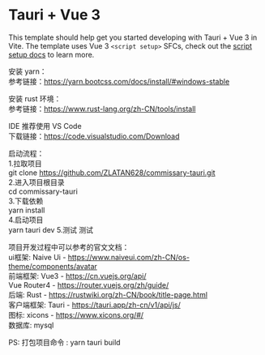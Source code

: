 # Tauri + Vue 3  
  
This template should help get you started developing with Tauri + Vue 3 in Vite. The template uses Vue 3 `<script setup>` SFCs, check out the [script setup docs](https://v3.vuejs.org/api/sfc-script-setup.html#sfc-script-setup) to learn more.  

安装 yarn：  
参考链接：https://yarn.bootcss.com/docs/install/#windows-stable  
  
安装 rust 环境：  
参考链接：https://www.rust-lang.org/zh-CN/tools/install  
  
IDE 推荐使用 VS Code  
下载链接：https://code.visualstudio.com/Download  
  
启动流程：  
1.拉取项目  
  git clone https://github.com/ZLATAN628/commissary-tauri.git  
2.进入项目根目录  
  cd commissary-tauri  
3.下载依赖  
  yarn install  
4.启动项目  
  yarn tauri dev 
5.测试
  测试
  
项目开发过程中可以参考的官文文档：  
ui框架: Naive Ui - https://www.naiveui.com/zh-CN/os-theme/components/avatar  
前端框架: Vue3 - https://cn.vuejs.org/api/  
          Vue Router4 - https://router.vuejs.org/zh/guide/  
后端: Rust - https://rustwiki.org/zh-CN/book/title-page.html  
客户端框架: Tauri - https://tauri.app/zh-cn/v1/api/js/  
图标: xicons - https://www.xicons.org/#/  
数据库: mysql
  
  
PS: 打包项目命令 : yarn tauri build

